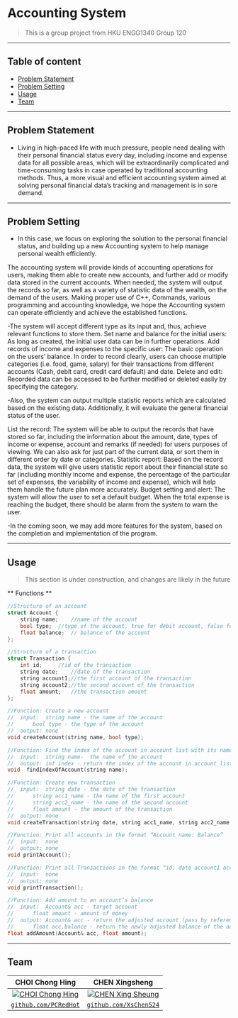 # Accounting System

> This is a group project from HKU ENGG1340 Group 120

---

## Table of content

- [Problem Statement](#problem-statement)
- [Problem Setting](#problem-setting)
- [Usage](#usage)
- [Team](#team)

---

## Problem Statement

- Living in high-paced life with much pressure, people need dealing with their personal financial status every day, including income and expense data for all possible areas, which will be extraordinarily complicated and time-consuming tasks in case operated by traditional accounting methods. Thus, a more visual and efficient accounting system aimed at solving personal financial data’s tracking and management is in sore demand.

---

## Problem Setting

- In this case, we focus on exploring the solution to the personal financial status, and building up a new Accounting system to help manage personal wealth efficiently.

The accounting system will provide kinds of accounting operations for users, making them able to create new accounts, and further add or modify data stored in the current accounts. When needed, the system will output the records so far, as well as a variety of statistic data of the wealth, on the demand of the users. Making proper use of C++, Commands, various programming and accounting knowledge, we hope the Accounting system can operate efficiently and achieve the established functions.

-The system will accept different type as its input and, thus, achieve relevant functions to store them.
Set name and balance for the initial users: As long as created, the initial user data can be in further operations.
Add records of income and expenses to the specific user: The basic operation on the users’ balance. In order to record clearly, users can choose multiple categories (i.e. food, game, salary) for their transactions from different accounts (Cash, debit card, credit card default) and date.
Delete and edit: Recorded data can be accessed to be further modified or deleted easily by specifying the category.

-Also, the system can output multiple statistic reports which are calculated based on the existing data. Additionally, it will evaluate the general financial status of the user.

List the record: The system will be able to output the records that have stored so far, including the information about the amount, date, types of income or expense, account and remarks (if needed) for users purposes of viewing. We can also ask for just part of the current data, or sort them in different order by date or categories.
Statistic report: Based on the record data, the system will give users statistic report about their financial state so far (including monthly income and expense, the percentage of the particular set of expenses, the variability of income and expense), which will help them handle the future plan more accurately.
Budget setting and alert: The system will allow the user to set a default budget. When the total expense is reaching the budget, there should be alarm from the system to warn the user.

-In the coming soon, we may add more features for the system, based on the completion and implementation of the program.


---

## Usage

> This section is under construction, and changes are likely in the future

** Functions **
```C++
//Structure of an account
struct Account {
 	string name; 	//name of the account
 	bool type; 	//type of the account, true for debit account, false for credit account
 	float balance; 	// balance of the account
};

//Structure of a transaction
struct Transaction {
 	int id;		//id of the transaction
	string date;	//date of the transaction
	string account1;//the first account of the transaction
	string account2;//the second account of the transaction
	float amount;	//the transaction amount
};

//Function: Create a new account
//	input: 	string name - the name of the account
//		bool type - the type of the account
//	output:	none
void createAccount(string name, bool type);

//Function: Find the index of the account in account list with its name
//	input:	string name-  the name of the account
//	output:	int index - return the index of the account in account list
void  findIndexOfAccount(string name);

//Function: Create new transaction
//	input:	string date - the date of the transaction
//		string acc1_name - the name of the first account
//		string acc2_name - the name of the second account
//		float amount - the amount of the transaction
//	output:	none
void createTransaction(string date, string acc1_name, string acc2_name, float amount);

//Function: Print all accounts in the format “Account_name: Balance”
//	input:	none
//	output:	none
void printAccount();

//Function: Print all Transactions in the format “id: date account1 account2 amount”
//	input:	none
//	output:	none
void printTransaction();

//Function: Add amount to an account’s balance
//	input:	Account& acc - target account
//		float amount - amount of money
//	output:	Account& acc - return the adjusted account (pass by reference)
//		float acc.balance - return the newly adjusted balance of the account
float addAmount(Account& acc, float amount);
```

---

## Team

| **CHOI Chong Hing** | **CHEN Xingsheng** | 
| :---: |:---:|
| [![CHOI Chong Hing](https://i.imgur.com/elZNX0z.jpg)](https://github.com/PCRedHot)    | [![CHEN Xing Sheung](https://i.imgur.com/xasWEFT.jpg)](https://github.com/XsChen524) | 
| <a href="https://github.com/PCRedHot" target="_blank">`github.com/PCRedHot`</a> | <a href="https://github.com/XsChen524" target="_blank">`github.com/XsChen524`</a> | 
